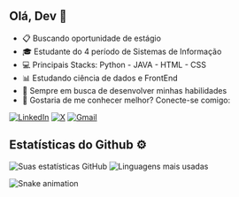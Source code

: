 Olá, Dev 💬
---
- 📋 Buscando oportunidade de estágio  
- 🎓 Estudante do 4 período de Sistemas de Informação
- 💻  Principais Stacks: Python - JAVA - HTML - CSS
- 📊 Estudando ciência de dados e FrontEnd
- 🌱 Sempre em busca de desenvolver minhas habilidades 
- 📩 Gostaria de me conhecer melhor? Conecte-se comigo: 

 [![LinkedIn](https://img.shields.io/badge/LinkedIn-0077B5?style=for-the-badge&logo=linkedin&logoColor=white)](https://www.linkedin.com/in/mariana-p-britto-449454325/)
 [![X](https://img.shields.io/badge/X-1DA1F2?style=for-the-badge&logo=x&logoColor=white)](https://x.com/_marucode)
 [![Gmail](https://img.shields.io/badge/Gmail-D14836?style=for-the-badge&logo=gmail&logoColor=white)](mailto:marianapenalva07@gmail.com)



## Estatísticas do Github ⚙️
![Suas estatísticas GitHub](https://github-readme-stats.vercel.app/api?username=maripenalv&show_icons=true&theme=slateblue) ![Linguagens mais usadas](https://github-readme-stats.vercel.app/api/top-langs/?username=maripenalv&layout=compact&theme=slateblue)


![Snake animation](https://github.com/maripenalv/README.md/blob/output/snake.svg)

